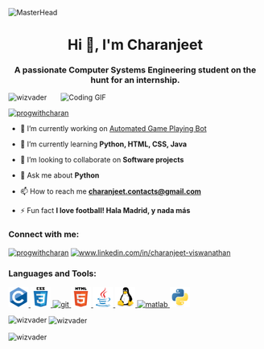 ![MasterHead](https://res.cloudinary.com/superfolio/image/upload/v1620689979/68747470733a2f2f692e70696e696d672e636f6d2f6f726967696e616c732f63362f33332f63322f63363333633230656465383266306530636564376435373064626533613166332e676966_yjuh2s.gif)
<h1 align="center">Hi 👋, I'm Charanjeet</h1>
<h3 align="center">A passionate Computer Systems Engineering student on the hunt for an internship.</h3>
<img align="right" alt="Coding GIF" width="400" src="https://cdn.dribbble.com/users/730703/screenshots/6581243/avento.gif" />

<p align="left"> <img src="https://komarev.com/ghpvc/?username=wizvader&label=Profile%20views&color=0e75b6&style=flat" alt="wizvader" /> </p>

<p align="left"> <a href="https://twitter.com/progwithcharan" target="blank"><img src="https://img.shields.io/twitter/follow/progwithcharan?logo=twitter&style=for-the-badge" alt="progwithcharan" /></a> </p>

- 🔭 I’m currently working on [Automated Game Playing Bot](https://github.com/WizVader/Python-Bootcamp/tree/main/selenium/day-48)

- 🌱 I’m currently learning **Python, HTML, CSS, Java**

- 👯 I’m looking to collaborate on **Software projects**

- 💬 Ask me about **Python**

- 📫 How to reach me **charanjeet.contacts@gmail.com**

- ⚡ Fun fact **I love football! Hala Madrid, y nada más**

<h3 align="left">Connect with me:</h3>
<p align="left">
<a href="https://twitter.com/progwithcharan" target="blank"><img align="center" src="https://raw.githubusercontent.com/rahuldkjain/github-profile-readme-generator/master/src/images/icons/Social/twitter.svg" alt="progwithcharan" height="30" width="40" /></a>
<a href="https://linkedin.com/in/charanjeet-viswanathan" target="blank"><img align="center" src="https://raw.githubusercontent.com/rahuldkjain/github-profile-readme-generator/master/src/images/icons/Social/linked-in-alt.svg" alt="www.linkedin.com/in/charanjeet-viswanathan" height="30" width="40" /></a>
</p>

<h3 align="left">Languages and Tools:</h3>
<p align="left"> <a href="https://www.cprogramming.com/" target="_blank" rel="noreferrer"> <img src="https://raw.githubusercontent.com/devicons/devicon/master/icons/c/c-original.svg" alt="c" width="40" height="40"/> </a> <a href="https://www.w3schools.com/css/" target="_blank" rel="noreferrer"> <img src="https://raw.githubusercontent.com/devicons/devicon/master/icons/css3/css3-original-wordmark.svg" alt="css3" width="40" height="40"/> </a> <a href="https://git-scm.com/" target="_blank" rel="noreferrer"> <img src="https://www.vectorlogo.zone/logos/git-scm/git-scm-icon.svg" alt="git" width="40" height="40"/> </a> <a href="https://www.w3.org/html/" target="_blank" rel="noreferrer"> <img src="https://raw.githubusercontent.com/devicons/devicon/master/icons/html5/html5-original-wordmark.svg" alt="html5" width="40" height="40"/> </a> <a href="https://www.java.com" target="_blank" rel="noreferrer"> <img src="https://raw.githubusercontent.com/devicons/devicon/master/icons/java/java-original.svg" alt="java" width="40" height="40"/> </a> <a href="https://www.linux.org/" target="_blank" rel="noreferrer"> <img src="https://raw.githubusercontent.com/devicons/devicon/master/icons/linux/linux-original.svg" alt="linux" width="40" height="40"/> </a> <a href="https://www.mathworks.com/" target="_blank" rel="noreferrer"> <img src="https://upload.wikimedia.org/wikipedia/commons/2/21/Matlab_Logo.png" alt="matlab" width="40" height="40"/> </a> <a href="https://www.python.org" target="_blank" rel="noreferrer"> <img src="https://raw.githubusercontent.com/devicons/devicon/master/icons/python/python-original.svg" alt="python" width="40" height="40"/> </a> </p>

<p><img align="left" src="https://github-readme-stats.vercel.app/api/top-langs?username=wizvader&show_icons=true&locale=en&layout=compact" alt="wizvader" /></p>

<p>&nbsp;<img align="center" src="https://github-readme-stats.vercel.app/api?username=wizvader&show_icons=true&locale=en" alt="wizvader" /></p>

<p><img align="center" src="https://github-readme-streak-stats.herokuapp.com/?user=wizvader&" alt="wizvader" /></p>
